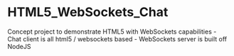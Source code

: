 HTML5_WebSockets_Chat
=====================

Concept project to demonstrate HTML5 with WebSockets capabilities - Chat client is all html5 / websockets based - WebSockets server is built off NodeJS